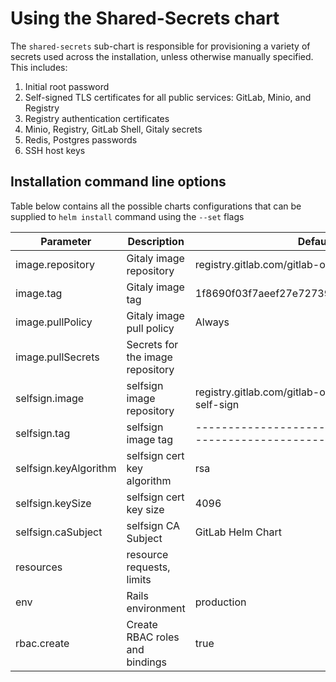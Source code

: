 # Using the Shared-Secrets chart

The `shared-secrets` sub-chart is responsible for provisioning a variety of secrets used across the installation, unless otherwise manually specified. This includes:
1. Initial root password
1. Self-signed TLS certificates for all public services: GitLab, Minio, and Registry
1. Registry authentication certificates
1. Minio, Registry, GitLab Shell, Gitaly secrets
1. Redis, Postgres passwords
1. SSH host keys

## Installation command line options

Table below contains all the possible charts configurations that can be supplied to `helm install` command using the `--set` flags

| Parameter                    | Description                            | Default                                  |
| ---                          | ---                                    | ---                                      |
| image.repository             | Gitaly image repository                | registry.gitlab.com/gitlab-org/build/cng/kubectl |
| image.tag                    | Gitaly image tag                       | 1f8690f03f7aeef27e727396927ab3cc96ac89e7 |
| image.pullPolicy             | Gitaly image pull policy               | Always                                   |
| image.pullSecrets            | Secrets for the image repository       |                                          |
| selfsign.image               | selfsign image repository              | registry.gitlab.com/gitlab-org/build/cnf/cfssl-self-sign |
| selfsign.tag                 | selfsign image tag                     | ---------------------------------------------------------------- |
| selfsign.keyAlgorithm        | selfsign cert key algorithm            | rsa                                      |
| selfsign.keySize             | selfsign cert key size                 | 4096                                     |
| selfsign.caSubject           | selfsign CA Subject                    | GitLab Helm Chart                        |
| resources                    | resource requests, limits              |                                          |
| env                          | Rails environment                      | production                               |
| rbac.create                  | Create RBAC roles and bindings         | true                                     |

